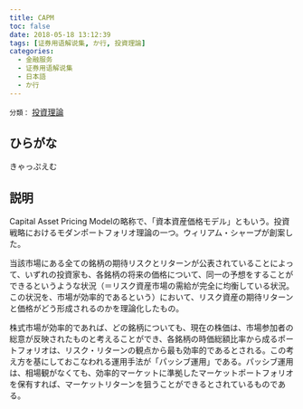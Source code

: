 ```yaml
---
title: CAPM
toc: false
date: 2018-05-18 13:12:39
tags: [证券用语解说集, か行, 投資理論]
categories:
  - 金融服务
  - 证券用语解说集
  - 日本語
  - か行
---
```


`分類：` [投資理論](/tags/投資理論/)

## ひらがな

きゃっぷえむ

## 説明

Capital Asset Pricing Modelの略称で、「資本資産価格モデル」ともいう。投資戦略におけるモダンポートフォリオ理論の一つ。ウィリアム・シャープが創案した。

当該市場にある全ての銘柄の期待リスクとリターンが公表されていることによって、いずれの投資家も、各銘柄の将来の価格について、同一の予想をすることができるというような状況（＝リスク資産市場の需給が完全に均衡している状況。この状況を、市場が効率的であるという）において、リスク資産の期待リターンと価格がどう形成されるのかを理論化したもの。

株式市場が効率的であれば、どの銘柄についても、現在の株価は、市場参加者の総意が反映されたものと考えることができ、各銘柄の時価総額比率から成るポートフォリオは、リスク・リターンの観点から最も効率的であるとされる。この考え方を基にしておこなわれる運用手法が「パッシブ運用」である。パッシブ運用は、相場観がなくても、効率的マーケットに準拠したマーケットポートフォリオを保有すれば、マーケットリターンを狙うことができるとされているものである。
